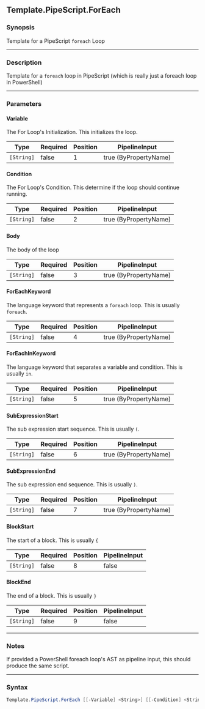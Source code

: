 Template.PipeScript.ForEach
---------------------------

### Synopsis
Template for a PipeScript `foreach` Loop

---

### Description

Template for a `foreach` loop in PipeScript (which is really just a foreach loop in PowerShell)

---

### Parameters
#### **Variable**
The For Loop's Initialization.
This initializes the loop.

|Type      |Required|Position|PipelineInput        |
|----------|--------|--------|---------------------|
|`[String]`|false   |1       |true (ByPropertyName)|

#### **Condition**
The For Loop's Condition.
This determine if the loop should continue running.

|Type      |Required|Position|PipelineInput        |
|----------|--------|--------|---------------------|
|`[String]`|false   |2       |true (ByPropertyName)|

#### **Body**
The body of the loop

|Type      |Required|Position|PipelineInput        |
|----------|--------|--------|---------------------|
|`[String]`|false   |3       |true (ByPropertyName)|

#### **ForEachKeyword**
The language keyword that represents a `foreach` loop.  This is usually `foreach`.

|Type      |Required|Position|PipelineInput        |
|----------|--------|--------|---------------------|
|`[String]`|false   |4       |true (ByPropertyName)|

#### **ForEachInKeyword**
The language keyword that separates a variable and condition.  This is usually `in`.

|Type      |Required|Position|PipelineInput        |
|----------|--------|--------|---------------------|
|`[String]`|false   |5       |true (ByPropertyName)|

#### **SubExpressionStart**
The sub expression start sequence. This is usually `(`.

|Type      |Required|Position|PipelineInput        |
|----------|--------|--------|---------------------|
|`[String]`|false   |6       |true (ByPropertyName)|

#### **SubExpressionEnd**
The sub expression end sequence. This is usually `)`.

|Type      |Required|Position|PipelineInput        |
|----------|--------|--------|---------------------|
|`[String]`|false   |7       |true (ByPropertyName)|

#### **BlockStart**
The start of a block.  This is usually `{`

|Type      |Required|Position|PipelineInput|
|----------|--------|--------|-------------|
|`[String]`|false   |8       |false        |

#### **BlockEnd**
The end of a block.  This is usually `}`

|Type      |Required|Position|PipelineInput|
|----------|--------|--------|-------------|
|`[String]`|false   |9       |false        |

---

### Notes
If provided a PowerShell foreach loop's AST as pipeline input, this should produce the same script.

---

### Syntax
```PowerShell
Template.PipeScript.ForEach [[-Variable] <String>] [[-Condition] <String>] [[-Body] <String>] [[-ForEachKeyword] <String>] [[-ForEachInKeyword] <String>] [[-SubExpressionStart] <String>] [[-SubExpressionEnd] <String>] [[-BlockStart] <String>] [[-BlockEnd] <String>] [<CommonParameters>]
```
